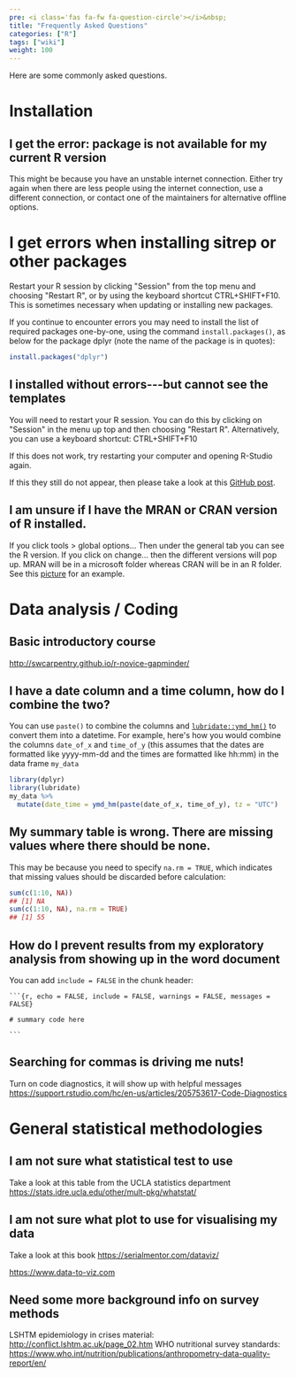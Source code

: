 ```yaml
---
pre: <i class='fas fa-fw fa-question-circle'></i>&nbsp;
title: "Frequently Asked Questions"
categories: ["R"]
tags: ["wiki"]
weight: 100 
---
```


Here are some commonly asked questions.

# Installation

## I get the error: package is not available for my current R version 

This might be because you have an unstable internet connection. 
Either try again when there are less people using the internet connection, use a different connection, 
or contact one of the maintainers for alternative offline options. 

# I get errors when installing sitrep or other packages  

Restart your R session by clicking "Session" from the top menu and choosing "Restart R",
or by using the keyboard shortcut CTRL+SHIFT+F10. This is sometimes necessary when updating or installing new packages.

If you continue to encounter errors you may need to install the list of required packages one-by-one,
using the command `install.packages()`, as below for the package dplyr (note the name of the package is in quotes):

```r
install.packages("dplyr")
``` 


## I installed without errors---but cannot see the templates 

You will need to restart your R session. 
You can do this by clicking on "Session" in the menu up top and then choosing 
"Restart R". Alternatively, you can use a keyboard shortcut: CTRL+SHIFT+F10

If this does not work, try restarting your computer and opening R-Studio again. 

If this they still do not appear, then please take a look at this [GitHub post](https://github.com/R4EPI/sitrep/issues/35).

## I am unsure if I have the MRAN or CRAN version of R installed. 

If you click tools > global options... Then under the general tab you can see the R version. 
If you click on change... then the different versions will pop up. 
MRAN will be in a microsoft folder whereas CRAN will be in an R folder. 
See this [picture](https://revolution-computing.typepad.com/.a/6a010534b1db25970b01bb08b57b47970d-pi) for an example. 


# Data analysis / Coding 

## Basic introductory course 

http://swcarpentry.github.io/r-novice-gapminder/

## I have a date column and a time column, how do I combine the two?

You can use `paste()` to combine the columns and [`lubridate::ymd_hm()`](https://lubridate.tidyverse.org/reference/ymd_hms.html) to convert them into a datetime. For example, here's how you would combine the columns `date_of_x` and `time_of_y` (this assumes that the dates are formatted like yyyy-mm-dd and the times are formatted like hh:mm) in the data frame `my_data`

```r
library(dplyr)
library(lubridate)
my_data %>%
  mutate(date_time = ymd_hm(paste(date_of_x, time_of_y), tz = "UTC")
```

## My summary table is wrong. There are missing values where there should be none.

This may be because you need to specify `na.rm = TRUE`, which indicates that missing values should be discarded before calculation:

```r
sum(c(1:10, NA))
## [1] NA
sum(c(1:10, NA), na.rm = TRUE)
## [1] 55
```

## How do I prevent results from my exploratory analysis from showing up in the word document

You can add `include = FALSE` in the chunk header:

    ```{r, echo = FALSE, include = FALSE, warnings = FALSE, messages = FALSE}
    
    # summary code here

    ```
## Searching for commas is driving me nuts! 

Turn on code diagnostics, it will show up with helpful messages 
https://support.rstudio.com/hc/en-us/articles/205753617-Code-Diagnostics

# General statistical methodologies

## I am not sure what statistical test to use 

Take a look at this table from the UCLA statistics department 
https://stats.idre.ucla.edu/other/mult-pkg/whatstat/

## I am not sure what plot to use for visualising my data 

Take a look at this book 
https://serialmentor.com/dataviz/

https://www.data-to-viz.com


## Need some more background info on survey methods 

LSHTM epidemiology in crises material: http://conflict.lshtm.ac.uk/page_02.htm
WHO nutritional survey standards: https://www.who.int/nutrition/publications/anthropometry-data-quality-report/en/




